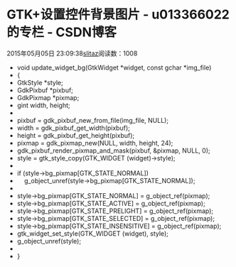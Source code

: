 # GTK+设置控件背景图片 - u013366022的专栏 - CSDN博客
2015年05月05日 23:09:38[slitaz](https://me.csdn.net/u013366022)阅读数：1008
- void update_widget_bg(GtkWidget *widget, const gchar *img_file)  
- {          
- GtkStyle *style;        
- GdkPixbuf *pixbuf;          
- GdkPixmap *pixmap;        
- gint width, height;       
- 
- pixbuf = gdk_pixbuf_new_from_file(img_file, NULL);       
- width = gdk_pixbuf_get_width(pixbuf);      
- height = gdk_pixbuf_get_height(pixbuf);       
- pixmap = gdk_pixmap_new(NULL, width, height, 24);      
- gdk_pixbuf_render_pixmap_and_mask(pixbuf, &pixmap, NULL, 0);  
- style = gtk_style_copy(GTK_WIDGET (widget)->style);       
- 
- if (style->bg_pixmap[GTK_STATE_NORMAL])           
-     g_object_unref(style->bg_pixmap[GTK_STATE_NORMAL]);       
- 
- style->bg_pixmap[GTK_STATE_NORMAL] = g_object_ref(pixmap);       
- style->bg_pixmap[GTK_STATE_ACTIVE] = g_object_ref(pixmap);  
- style->bg_pixmap[GTK_STATE_PRELIGHT] = g_object_ref(pixmap);  
- style->bg_pixmap[GTK_STATE_SELECTED] = g_object_ref(pixmap);  
- style->bg_pixmap[GTK_STATE_INSENSITIVE] = g_object_ref(pixmap);  
- gtk_widget_set_style(GTK_WIDGET (widget), style);  
- g_object_unref(style);  
- 
- }  
